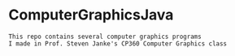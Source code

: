 # ComputerGraphicsJava
```
This repo contains several computer graphics programs 
I made in Prof. Steven Janke's CP360 Computer Graphics class

```
